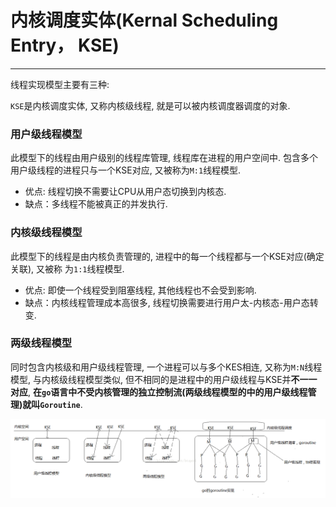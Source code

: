 # 内核调度实体(Kernal Scheduling Entry， KSE)

---

线程实现模型主要有三种:

`KSE`是内核调度实体, 又称内核级线程, 就是可以被内核调度器调度的对象.

### 用户级线程模型

此模型下的线程由用户级别的线程库管理, 线程库在进程的用户空间中. 包含多个用户级线程的进程只与一个KSE对应, 又被称为`M:1`线程模型.

* 优点: 线程切换不需要让CPU从用户态切换到内核态.
* 缺点：多线程不能被真正的并发执行.

### 内核级线程模型

此模型下的线程是由内核负责管理的, 进程中的每一个线程都与一个KSE对应(确定关联), 又被称            为`1:1`线程模型.

* 优点: 即使一个线程受到阻塞线程, 其他线程也不会受到影响.
* 缺点：内核线程管理成本高很多, 线程切换需要进行用户太-内核态-用户态转变.

### 两级线程模型

同时包含内核级和用户级线程管理, 一个进程可以与多个KES相连, 又称为`M:N`线程模型, 与内核级线程模型类似, 但不相同的是进程中的用户级线程与KSE并**不一一对应**, **在`go`语言中不受内核管理的独立控制流(两级线程模型的中的用户级线程管理)就叫`Goroutine`**.

![](./img/goroutine.png)
